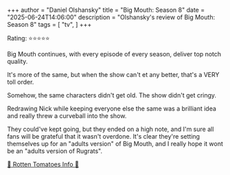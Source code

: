 +++
author = "Daniel Olshansky"
title = "Big Mouth: Season 8"
date = "2025-06-24T14:06:00"
description = "Olshansky's review of Big Mouth: Season 8"
tags = [
    "tv",
]
+++

Rating: ⭐⭐⭐⭐⭐

Big Mouth continues, with every episode of every season, deliver top notch quality.

It's more of the same, but when the show can't et any better, that's a VERY toll order.

Somehow, the same characters didn't get old. The show didn't get cringy.

Redrawing Nick while keeping everyone else the same was a brilliant idea and really threw a curveball into the show.

They could've kept going, but they ended on a high note, and I'm sure all fans will be grateful that it wasn't overdone. It's clear they're setting themselves up for an "adults version" of Big Mouth, and I really hope it wont be an "adults version of Rugrats".

[🍅 Rotten Tomatoes Info 🍅](https://www.rottentomatoes.com/tv/big_mouth/s08)
